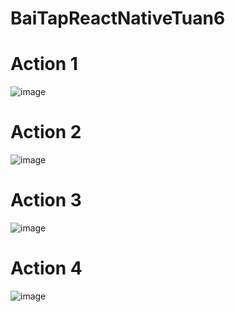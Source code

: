 # BaiTapReactNativeTuan6

<h1>Action 1</h1>

![image](https://github.com/nguyenhieu1435/BaiTapReactNativeTuan6/assets/70377398/00ef3792-2e72-4e2e-896b-52c71003222c)

<h1>Action 2</h1>

![image](https://github.com/nguyenhieu1435/BaiTapReactNativeTuan6/assets/70377398/08b0290e-8cd1-4b74-b258-2d578bcf2783)

<h1>Action 3</h1>

![image](https://github.com/nguyenhieu1435/BaiTapReactNativeTuan6/assets/70377398/cbbd932f-9ab3-4d4e-a6f5-1314ab700ad9)

<h1>Action 4</h1>

![image](https://github.com/nguyenhieu1435/BaiTapReactNativeTuan6/assets/70377398/3602cc69-1c08-4d42-8833-38292316d9be)
